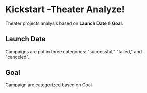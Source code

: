# Kickstart -Theater Analyze!

Theater projects analysis based on  **Launch Date** & **Goal**.
 ## Launch Date
 Campaigns are put in three categories: "successful," "failed," and "canceled".
 ## 	Goal
 Campaign are categorized based on Goal

